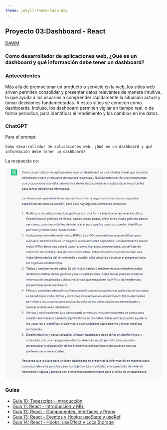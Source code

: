 ```yaml
---
theme: jekyll-theme-leap-day
---
```


## Proyecto 03:Dashboard - React

[DAWM](/DAWM/)

### Como desarrollador de aplicaciones web, ¿Qué es un dashboard y qué información debe tener un dashboard?

### Antecedentes

Más allá de promocionar un producto o servicio en la web, los sitios web sirven permiten consolidar y presentar datos relevantes de manera intuitiva, lo que ayuda a los usuarios a comprender rápidamente la situación actual y tomar decisiones fundamentadas. A estos sitios se conocen como dashboards. Incluso, los dashboard permiten vigilar en tiempo real, o de forma periódica, para identificar el rendimiento y los cambios en los datos.

### ChatGPT

Para el prompt: 

```
Como desarrollador de aplicaciones web, ¿Qué es un dashboard y qué información debe tener un dashboard?
```
La respuesta es:

![respuesta](archivos/proyecto03-pregunta.png)

### Guías

* [Guía 10: Typescript - Introducción](/DAWM/guias/2024/guia10)
* [Guía 11: React - Introducción y MUI](/DAWM/guias/2024/guia11)
* [Guía 12: React - Componentes, Interfaces y Props](/DAWM/guias/2024/guia12)
* [Guía 13: React - Eventos y Hooks: useState y useRef](/DAWM/guias/2024/guia13)
* [Guía 14: React - Hooks: useEffect y LocalStorage](/DAWM/guias/2024/guia14)